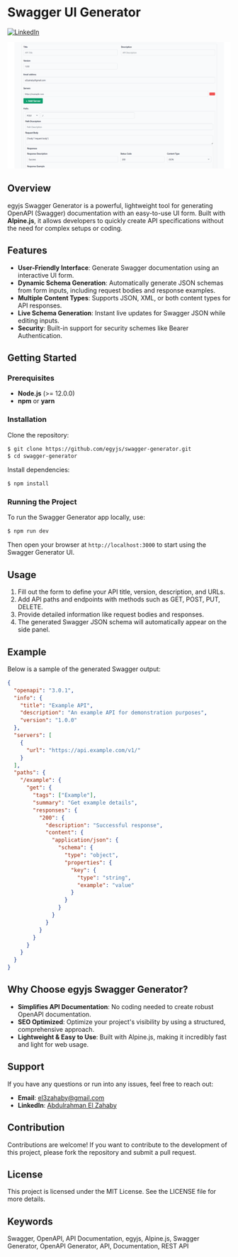 # Swagger UI Generator
[![LinkedIn](https://img.shields.io/badge/LinkedIn-Profile-blue)](https://www.linkedin.com/in/abdulrahman-el-zahaby/)

![img.png](img.png)

## Overview

egyjs Swagger Generator is a powerful, lightweight tool for generating OpenAPI (Swagger) documentation with an easy-to-use UI form. Built with **Alpine.js**, it allows developers to quickly create API specifications without the need for complex setups or coding.

## Features

- **User-Friendly Interface**: Generate Swagger documentation using an interactive UI form.
- **Dynamic Schema Generation**: Automatically generate JSON schemas from form inputs, including request bodies and response examples.
- **Multiple Content Types**: Supports JSON, XML, or both content types for API responses.
- **Live Schema Generation**: Instant live updates for Swagger JSON while editing inputs.
- **Security**: Built-in support for security schemes like Bearer Authentication.

## Getting Started

### Prerequisites

- **Node.js** (>= 12.0.0)
- **npm** or **yarn**

### Installation

Clone the repository:

```sh
$ git clone https://github.com/egyjs/swagger-generator.git
$ cd swagger-generator
```

Install dependencies:

```sh
$ npm install
```

### Running the Project

To run the Swagger Generator app locally, use:

```sh
$ npm run dev
```

Then open your browser at `http://localhost:3000` to start using the Swagger Generator UI.

## Usage

1. Fill out the form to define your API title, version, description, and URLs.
2. Add API paths and endpoints with methods such as GET, POST, PUT, DELETE.
3. Provide detailed information like request bodies and responses.
4. The generated Swagger JSON schema will automatically appear on the side panel.

## Example

Below is a sample of the generated Swagger output:

```json
{
  "openapi": "3.0.1",
  "info": {
    "title": "Example API",
    "description": "An example API for demonstration purposes",
    "version": "1.0.0"
  },
  "servers": [
    {
      "url": "https://api.example.com/v1/"
    }
  ],
  "paths": {
    "/example": {
      "get": {
        "tags": ["Example"],
        "summary": "Get example details",
        "responses": {
          "200": {
            "description": "Successful response",
            "content": {
              "application/json": {
                "schema": {
                  "type": "object",
                  "properties": {
                    "key": {
                      "type": "string",
                      "example": "value"
                    }
                  }
                }
              }
            }
          }
        }
      }
    }
  }
}
```

## Why Choose egyjs Swagger Generator?

- **Simplifies API Documentation**: No coding needed to create robust OpenAPI documentation.
- **SEO Optimized**: Optimize your project's visibility by using a structured, comprehensive approach.
- **Lightweight & Easy to Use**: Built with Alpine.js, making it incredibly fast and light for web usage.

## Support

If you have any questions or run into any issues, feel free to reach out:

- **Email**: [el3zahaby@gmail.com](mailto:el3zahaby@gmail.com)
- **LinkedIn**: [Abdulrahman El Zahaby](https://www.linkedin.com/in/abdulrahman-el-zahaby/)

## Contribution

Contributions are welcome! If you want to contribute to the development of this project, please fork the repository and submit a pull request.

## License

This project is licensed under the MIT License. See the LICENSE file for more details.

## Keywords

Swagger, OpenAPI, API Documentation, egyjs, Alpine.js, Swagger Generator, OpenAPI Generator, API, Documentation, REST API

